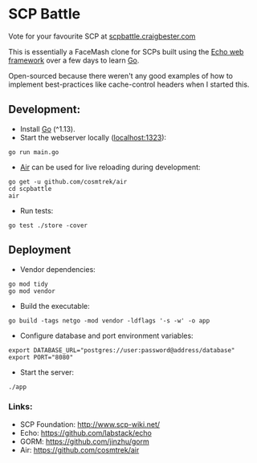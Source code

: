 # SCP Battle

Vote for your favourite SCP at [scpbattle.craigbester.com](http://scpbattle.craigbester.com)

This is essentially a FaceMash clone for SCPs built using the [Echo web framework](https://github.com/labstack/echo) over a few days to learn [Go](https://golang.org/).

Open-sourced because there weren't any good examples of how to implement best-practices like cache-control headers when I started this.

## Development:

- Install [Go](https://golang.org/dl/) (^1.13).
- Start the webserver locally ([localhost:1323](http://localhost:1323/)):
```
go run main.go
```

- [Air](https://github.com/cosmtrek/air) can be used for live reloading during development:
```
go get -u github.com/cosmtrek/air
cd scpbattle
air
```

- Run tests:
```
go test ./store -cover
```

## Deployment

- Vendor dependencies:
```shell
go mod tidy
go mod vendor
```

- Build the executable:
```shell
go build -tags netgo -mod vendor -ldflags '-s -w' -o app
```

- Configure database and port environment variables:
```shell
export DATABASE_URL="postgres://user:password@address/database"
export PORT="8080"
```

- Start the server:
```shell
./app
```

### Links:

- SCP Foundation: http://www.scp-wiki.net/
- Echo: https://github.com/labstack/echo
- GORM: https://github.com/jinzhu/gorm
- Air: https://github.com/cosmtrek/air
